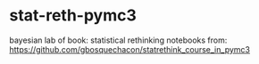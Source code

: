 # stat-reth-pymc3
bayesian lab of book: statistical rethinking
notebooks from: https://github.com/gbosquechacon/statrethink_course_in_pymc3
